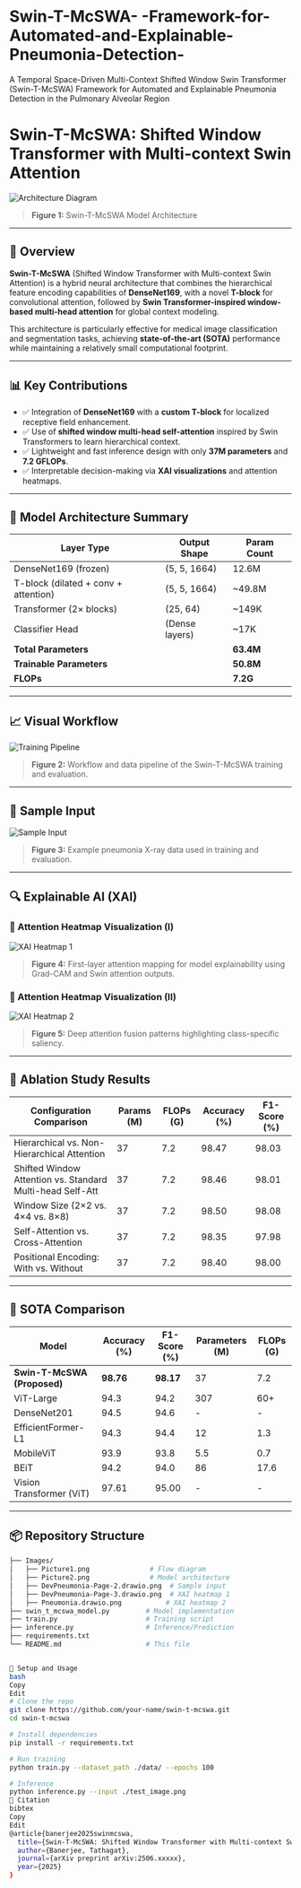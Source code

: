 # Swin-T-McSWA- -Framework-for-Automated-and-Explainable-Pneumonia-Detection-
A Temporal Space-Driven Multi-Context Shifted Window Swin Transformer (Swin-T-McSWA) Framework for Automated and Explainable Pneumonia Detection in the Pulmonary Alveolar Region


# Swin-T-McSWA: Shifted Window Transformer with Multi-context Swin Attention

![Architecture Diagram](Images/Picture2.png)
> **Figure 1:** Swin-T-McSWA Model Architecture

---

## 🧠 Overview

**Swin-T-McSWA** (Shifted Window Transformer with Multi-context Swin Attention) is a hybrid neural architecture that combines the hierarchical feature encoding capabilities of **DenseNet169**, with a novel **T-block** for convolutional attention, followed by **Swin Transformer-inspired window-based multi-head attention** for global context modeling.

This architecture is particularly effective for medical image classification and segmentation tasks, achieving **state-of-the-art (SOTA)** performance while maintaining a relatively small computational footprint.

---

## 📊 Key Contributions

- ✅ Integration of **DenseNet169** with a **custom T-block** for localized receptive field enhancement.
- ✅ Use of **shifted window multi-head self-attention** inspired by Swin Transformers to learn hierarchical context.
- ✅ Lightweight and fast inference design with only **37M parameters** and **7.2 GFLOPs**.
- ✅ Interpretable decision-making via **XAI visualizations** and attention heatmaps.

---

## 🧪 Model Architecture Summary

| Layer Type                   | Output Shape         | Param Count     |
|-----------------------------|----------------------|-----------------|
| DenseNet169 (frozen)        | (5, 5, 1664)         | 12.6M           |
| T-block (dilated + conv + attention) | (5, 5, 1664)         | ~49.8M          |
| Transformer (2× blocks)     | (25, 64)             | ~149K           |
| Classifier Head             | (Dense layers)       | ~17K            |
| **Total Parameters**        |                      | **63.4M**       |
| **Trainable Parameters**    |                      | **50.8M**       |
| **FLOPs**                   |                      | **7.2G**        |

---

## 📈 Visual Workflow

![Training Pipeline](Images/Picture1.png)
> **Figure 2:** Workflow and data pipeline of the Swin-T-McSWA training and evaluation.

---

## 🧪 Sample Input

![Sample Input](Images/DevPneumonia-Page-2.drawio.png)
> **Figure 3:** Example pneumonia X-ray data used in training and evaluation.

---

## 🔍 Explainable AI (XAI)

### 🔦 Attention Heatmap Visualization (I)

![XAI Heatmap 1](Images/DevPneumonia-Page-3.drawio.png)
> **Figure 4:** First-layer attention mapping for model explainability using Grad-CAM and Swin attention outputs.

### 🔦 Attention Heatmap Visualization (II)

![XAI Heatmap 2](Images/Pneumonia.drawio.png)
> **Figure 5:** Deep attention fusion patterns highlighting class-specific saliency.

---

## 🔬 Ablation Study Results

| Configuration Comparison                                  | Params (M) | FLOPs (G) | Accuracy (%) | F1-Score (%) |
|-----------------------------------------------------------|------------|-----------|--------------|--------------|
| Hierarchical vs. Non-Hierarchical Attention               | 37         | 7.2       | 98.47        | 98.03        |
| Shifted Window Attention vs. Standard Multi-head Self-Att | 37         | 7.2       | 98.46        | 98.01        |
| Window Size (2×2 vs. 4×4 vs. 8×8)                         | 37         | 7.2       | 98.50        | 98.08        |
| Self-Attention vs. Cross-Attention                        | 37         | 7.2       | 98.35        | 97.98        |
| Positional Encoding: With vs. Without                     | 37         | 7.2       | 98.40        | 98.00        |

---

## 🚀 SOTA Comparison

| Model                        | Accuracy (%) | F1-Score (%) | Parameters (M) | FLOPs (G) |
|-----------------------------|--------------|--------------|----------------|-----------|
| **Swin-T-McSWA (Proposed)** | **98.76**    | **98.17**    | 37             | 7.2       |
| ViT-Large                   | 94.3         | 94.2         | 307            | 60+       |
| DenseNet201                 | 94.5         | 94.6         | -              | -         |
| EfficientFormer-L1         | 94.3         | 94.4         | 12             | 1.3       |
| MobileViT                   | 93.9         | 93.8         | 5.5            | 0.7       |
| BEiT                        | 94.2         | 94.0         | 86             | 17.6      |
| Vision Transformer (ViT)   | 97.61        | 95.00        | -              | -         |

---

## 📦 Repository Structure

```bash
├── Images/
│   ├── Picture1.png               # Flow diagram
│   ├── Picture2.png               # Model architecture
│   ├── DevPneumonia-Page-2.drawio.png  # Sample input
│   ├── DevPneumonia-Page-3.drawio.png  # XAI heatmap 1
│   ├── Pneumonia.drawio.png           # XAI heatmap 2
├── swin_t_mcswa_model.py         # Model implementation
├── train.py                      # Training script
├── inference.py                  # Inference/Prediction
├── requirements.txt
└── README.md                     # This file


🔧 Setup and Usage
bash
Copy
Edit
# Clone the repo
git clone https://github.com/your-name/swin-t-mcswa.git
cd swin-t-mcswa

# Install dependencies
pip install -r requirements.txt

# Run training
python train.py --dataset_path ./data/ --epochs 100

# Inference
python inference.py --input ./test_image.png
🧠 Citation
bibtex
Copy
Edit
@article{banerjee2025swinmcswa,
  title={Swin-T-McSWA: Shifted Window Transformer with Multi-context Swin Attention for Medical Image Classification},
  author={Banerjee, Tathagat},
  journal={arXiv preprint arXiv:2506.xxxxx},
  year={2025}
}


